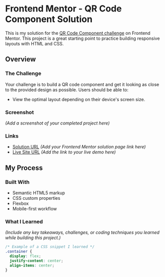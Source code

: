 # Frontend Mentor - QR Code Component Solution

This is my solution for the [QR Code Component challenge](https://www.frontendmentor.io/challenges/qr-code-component-iux_sIO_H) on Frontend Mentor. This project is a great starting point to practice building responsive layouts with HTML and CSS.

## Overview

### The Challenge

Your challenge is to build a QR code component and get it looking as close to the provided design as possible. Users should be able to:

- View the optimal layout depending on their device's screen size.

### Screenshot

_(Add a screenshot of your completed project here)_

### Links

- [Solution URL](#) _(Add your Frontend Mentor solution page link here)_
- [Live Site URL](#) _(Add the link to your live demo here)_

## My Process

### Built With

- Semantic HTML5 markup
- CSS custom properties
- Flexbox
- Mobile-first workflow

### What I Learned

_(Include any key takeaways, challenges, or coding techniques you learned while building this project.)_

```css
/* Example of a CSS snippet I learned */
.container {
  display: flex;
  justify-content: center;
  align-items: center;
}
```

